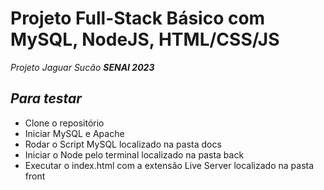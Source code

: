 # Projeto Full-Stack Básico com MySQL, NodeJS, HTML/CSS/JS
<i>Projeto Jaguar Sucão <b>SENAI 2023</b></i>
<h2><i>Para testar</i></h2>
<ul>
  <li>Clone o repositório</li>
  <li>Iniciar MySQL e Apache</li>
  <li>Rodar o Script MySQL localizado na pasta docs</li>
  <li>Iniciar o Node pelo terminal localizado na pasta back</li>
  <li>Executar o index.html com a extensão Live Server localizado na pasta front</li>
</ul>
